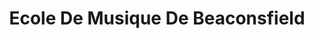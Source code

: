 ---
title: "Ecole De Musique De Beaconsfield"
url: /kirkland/ecole-de-musique-de-beaconsfield/
shop: music
---